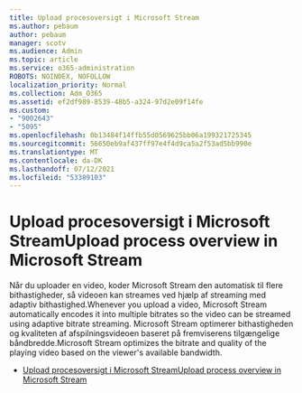 ```yaml
---
title: Upload procesoversigt i Microsoft Stream
ms.author: pebaum
author: pebaum
manager: scotv
ms.audience: Admin
ms.topic: article
ms.service: o365-administration
ROBOTS: NOINDEX, NOFOLLOW
localization_priority: Normal
ms.collection: Adm_O365
ms.assetid: ef2df989-8539-48b5-a324-97d2e09f14fe
ms.custom:
- "9002643"
- "5095"
ms.openlocfilehash: 0b13484f14ffb55d0569625bb06a199321725345
ms.sourcegitcommit: 56650eb9af437ff97e4f4d9ca5a2f53ad5bb990e
ms.translationtype: MT
ms.contentlocale: da-DK
ms.lasthandoff: 07/12/2021
ms.locfileid: "53389103"
---
```

# <a name="upload-process-overview-in-microsoft-stream"></a><span data-ttu-id="eb188-102">Upload procesoversigt i Microsoft Stream</span><span class="sxs-lookup"><span data-stu-id="eb188-102">Upload process overview in Microsoft Stream</span></span>

<span data-ttu-id="eb188-103">Når du uploader en video, koder Microsoft Stream den automatisk til flere bithastigheder, så videoen kan streames ved hjælp af streaming med adaptiv bithastighed.</span><span class="sxs-lookup"><span data-stu-id="eb188-103">Whenever you upload a video, Microsoft Stream automatically encodes it into multiple bitrates so the video can be streamed using adaptive bitrate streaming.</span></span> <span data-ttu-id="eb188-104">Microsoft Stream optimerer bithastigheden og kvaliteten af afspilningsvideoen baseret på fremviserens tilgængelige båndbredde.</span><span class="sxs-lookup"><span data-stu-id="eb188-104">Microsoft Stream optimizes the bitrate and quality of the playing video based on the viewer's available bandwidth.</span></span>

- [<span data-ttu-id="eb188-105">Upload procesoversigt i Microsoft Stream</span><span class="sxs-lookup"><span data-stu-id="eb188-105">Upload process overview in Microsoft Stream</span></span>](/stream/upload-process-overview)
